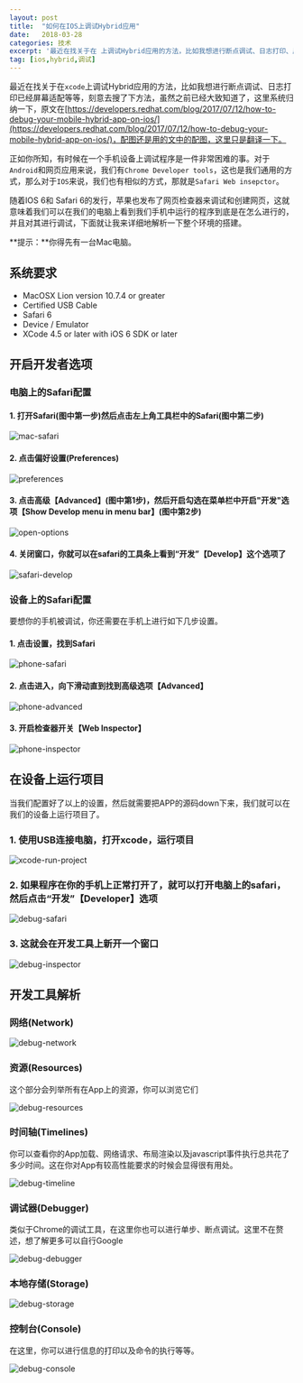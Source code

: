 ```yaml
---
layout: post
title:  "如何在IOS上调试Hybrid应用"
date:   2018-03-28
categories: 技术
excerpt: '最近在找关于在 上调试Hybrid应用的方法，比如我想进行断点调试、日志打印、屏幕适配等等，刻意去搜了下方法，虽然之前已经大致知道了，这里系统归纳一下，原文在 https://developers.redhat.com/blog/2017/07/12/how to debug your mobil'
tag: [ios,hybrid,调试]
---
```


最近在找关于在`xcode`上调试Hybrid应用的方法，比如我想进行断点调试、日志打印已经屏幕适配等等，刻意去搜了下方法，虽然之前已经大致知道了，这里系统归纳一下，原文在[https://developers.redhat.com/blog/2017/07/12/how-to-debug-your-mobile-hybrid-app-on-ios/](https://developers.redhat.com/blog/2017/07/12/how-to-debug-your-mobile-hybrid-app-on-ios/)，配图还是用的文中的配图，这里只是翻译一下。

正如你所知，有时候在一个手机设备上调试程序是一件非常困难的事。对于`Android`和网页应用来说，我们有`Chrome Developer tools`，这也是我们通用的方式，那么对于`IOS`来说，我们也有相似的方式，那就是`Safari Web insepctor`。

随着IOS 6和 Safari 6的发行，苹果也发布了网页检查器来调试和创建网页，这就意味着我们可以在我们的电脑上看到我们手机中运行的程序到底是在怎么进行的，并且对其进行调试，下面就让我来详细地解析一下整个环境的搭建。

**提示：**你得先有一台Mac电脑。

## 系统要求

- MacOSX Lion version 10.7.4 or greater
- Certified USB Cable
- Safari 6
- Device / Emulator
- XCode 4.5 or later with iOS 6 SDK or later

## 开启开发者选项

### 电脑上的Safari配置

#### 1. 打开Safari(图中第一步)然后点击左上角工具栏中的Safari(图中第二步)

![mac-safari](http://oyo3prim6.bkt.clouddn.com/debug-hybrid-app/mac-safari.png)

#### 2. 点击偏好设置(Preferences)

![preferences](http://oyo3prim6.bkt.clouddn.com/debug-hybrid-app/mac-preferences.png)

#### 3. 点击高级【Advanced】(图中第1步)，然后开启勾选在菜单栏中开启"开发"选项【Show Develop menu in menu bar】(图中第2步)

![open-options](http://oyo3prim6.bkt.clouddn.com/debug-hybrid-app/mac-open-options.png)

#### 4. 关闭窗口，你就可以在safari的工具条上看到“开发”【Develop】这个选项了

![safari-develop](http://oyo3prim6.bkt.clouddn.com/debug-hybrid-app/mac-safari-develop.png)

### 设备上的Safari配置

要想你的手机被调试，你还需要在手机上进行如下几步设置。

#### 1. 点击设置，找到Safari

![phone-safari](http://oyo3prim6.bkt.clouddn.com/debug-hybrid-app/phone-safari.jpg)

#### 2. 点击进入，向下滑动直到找到高级选项【Advanced】

![phone-advanced](http://oyo3prim6.bkt.clouddn.com/debug-hybrid-app/phone-advanced.jpg)

#### 3. 开启检查器开关【Web Inspector】

![phone-inspector](http://oyo3prim6.bkt.clouddn.com/debug-hybrid-app/phone-inspector.jpg)

## 在设备上运行项目

当我们配置好了以上的设置，然后就需要把APP的源码down下来，我们就可以在我们的设备上运行项目了。

### 1. 使用USB连接电脑，打开xcode，运行项目

![xcode-run-project](http://oyo3prim6.bkt.clouddn.com/debug-hybrid-app/xcode-run-project.png)

### 2. 如果程序在你的手机上正常打开了，就可以打开电脑上的safari，然后点击“开发”【Developer】选项

![debug-safari](http://oyo3prim6.bkt.clouddn.com/debug-hybrid-app/debug-safari.png)

### 3. 这就会在开发工具上新开一个窗口

![debug-inspector](http://oyo3prim6.bkt.clouddn.com/debug-hybrid-app/debug-inspector.png)

## 开发工具解析

### 网络(Network)

![debug-network](http://oyo3prim6.bkt.clouddn.com/debug-hybrid-app/debug-network.png)

### 资源(Resources)

这个部分会列举所有在App上的资源，你可以浏览它们

![debug-resources](http://oyo3prim6.bkt.clouddn.com/debug-hybrid-app/debug-resources.png)

### 时间轴(Timelines)

你可以查看你的App加载、网络请求、布局渲染以及javascript事件执行总共花了多少时间。这在你对App有较高性能要求的时候会显得很有用处。

![debug-timeline](http://oyo3prim6.bkt.clouddn.com/debug-hybrid-app/debug-timeline.png)

### 调试器(Debugger)

类似于Chrome的调试工具，在这里你也可以进行单步、断点调试。这里不在赘述，想了解更多可以自行Google

![debug-debugger](http://oyo3prim6.bkt.clouddn.com/debug-hybrid-app/debug-debugger.png)

### 本地存储(Storage) 

![debug-storage](http://oyo3prim6.bkt.clouddn.com/debug-hybrid-app/debug-storages.png)

### 控制台(Console)

在这里，你可以进行信息的打印以及命令的执行等等。

![debug-console](http://oyo3prim6.bkt.clouddn.com/debug-hybrid-app/debug-console.png)

